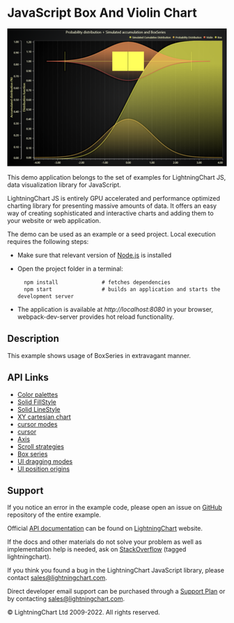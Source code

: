 # JavaScript Box And Violin Chart

![JavaScript Box And Violin Chart](boxPlotAndViolin-darkGold.png)

This demo application belongs to the set of examples for LightningChart JS, data visualization library for JavaScript.

LightningChart JS is entirely GPU accelerated and performance optimized charting library for presenting massive amounts of data. It offers an easy way of creating sophisticated and interactive charts and adding them to your website or web application.

The demo can be used as an example or a seed project. Local execution requires the following steps:

-   Make sure that relevant version of [Node.js](https://nodejs.org/en/download/) is installed
-   Open the project folder in a terminal:

          npm install              # fetches dependencies
          npm start                # builds an application and starts the development server

-   The application is available at _http://localhost:8080_ in your browser, webpack-dev-server provides hot reload functionality.


## Description

This example shows usage of BoxSeries in extravagant manner.


## API Links

* [Color palettes]
* [Solid FillStyle]
* [Solid LineStyle]
* [XY cartesian chart]
* [cursor modes]
* [cursor]
* [Axis]
* [Scroll strategies]
* [Box series]
* [UI dragging modes]
* [UI position origins]


## Support

If you notice an error in the example code, please open an issue on [GitHub][0] repository of the entire example.

Official [API documentation][1] can be found on [LightningChart][2] website.

If the docs and other materials do not solve your problem as well as implementation help is needed, ask on [StackOverflow][3] (tagged lightningchart).

If you think you found a bug in the LightningChart JavaScript library, please contact sales@lightningchart.com.

Direct developer email support can be purchased through a [Support Plan][4] or by contacting sales@lightningchart.com.

[0]: https://github.com/Arction/
[1]: https://lightningchart.com/lightningchart-js-api-documentation/
[2]: https://lightningchart.com
[3]: https://stackoverflow.com/questions/tagged/lightningchart
[4]: https://lightningchart.com/support-services/

© LightningChart Ltd 2009-2022. All rights reserved.


[Color palettes]: https://lightningchart.com/js-charts/api-documentation/v8.0.0/variables/ColorPalettes.html
[Solid FillStyle]: https://lightningchart.com/js-charts/api-documentation/v8.0.0/classes/SolidFill.html
[Solid LineStyle]: https://lightningchart.com/js-charts/api-documentation/v8.0.0/classes/SolidLine.html
[XY cartesian chart]: https://lightningchart.com/js-charts/api-documentation/v8.0.0/classes/ChartXY.html
[cursor modes]: https://lightningchart.com/js-charts/api-documentation/v8.0.0/enums/AutoCursorModes.html
[cursor]: https://lightningchart.com/js-charts/api-documentation/v8.0.0/interfaces/AutoCursorXY.html
[Axis]: https://lightningchart.com/js-charts/api-documentation/v8.0.0/classes/Axis.html
[Scroll strategies]: https://lightningchart.com/js-charts/api-documentation/v8.0.0/variables/AxisScrollStrategies.html
[Box series]: https://lightningchart.com/js-charts/api-documentation/v8.0.0/classes/BoxSeries.html
[UI dragging modes]: https://lightningchart.com/js-charts/api-documentation/v8.0.0/enums/UIDraggingModes.html
[UI position origins]: https://lightningchart.com/js-charts/api-documentation/v8.0.0/variables/UIOrigins.html

